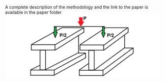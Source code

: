 A complete description of the methodology and the link to the paper is available in the paper folder
![RBDO system](https://github.com/arunbalas/RBDO-load-sharing-system/blob/master/identical%20sys.png)
